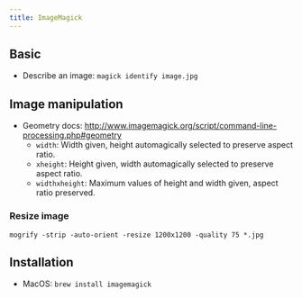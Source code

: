 ```yaml
---
title: ImageMagick
---
```


## Basic

- Describe an image: `magick identify image.jpg`

## Image manipulation

- Geometry docs: http://www.imagemagick.org/script/command-line-processing.php#geometry
    - `width`: Width given, height automagically selected to preserve aspect ratio.
    - `xheight`: Height given, width automagically selected to preserve aspect ratio.
    - `widthxheight`: Maximum values of height and width given, aspect ratio preserved.

### Resize image

```
mogrify -strip -auto-orient -resize 1200x1200 -quality 75 *.jpg
```

## Installation

- MacOS: `brew install imagemagick`
